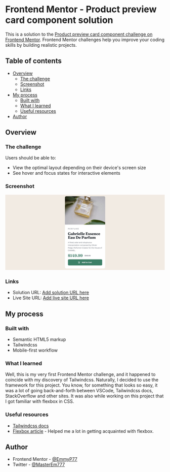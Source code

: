 # Frontend Mentor - Product preview card component solution

This is a solution to the [Product preview card component challenge on Frontend Mentor](https://www.frontendmentor.io/challenges/product-preview-card-component-GO7UmttRfa). Frontend Mentor challenges help you improve your coding skills by building realistic projects. 

## Table of contents

- [Overview](#overview)
  - [The challenge](#the-challenge)
  - [Screenshot](#screenshot)
  - [Links](#links)
- [My process](#my-process)
  - [Built with](#built-with)
  - [What I learned](#what-i-learned)
  - [Useful resources](#useful-resources)
- [Author](#author)

## Overview

### The challenge

Users should be able to:

- View the optimal layout depending on their device's screen size
- See hover and focus states for interactive elements

### Screenshot

![](./screenshot.jpg)

### Links

- Solution URL: [Add solution URL here](https://your-solution-url.com)
- Live Site URL: [Add live site URL here](https://your-live-site-url.com)

## My process

### Built with

- Semantic HTML5 markup
- Tailwindcss
- Mobile-first workflow

### What I learned

Well, this is my very first Frontend Mentor challenge, and it happened to coincide with my discovery of Tailwindcss. Naturally, I decided to use the framework for this project. You know, for something that looks so easy, it was a lot of going back-and-forth between VSCode, Tailwindcss docs, StackOverflow and other sites. It was also while working on this project that I got familiar with flexbox in CSS. 

### Useful resources

- [Tailwindcss docs](https://tailwindcss.com/docs/) 
- [Flexbox article](https://www.freecodecamp.org/news/understanding-flexbox-everything-you-need-to-know-b4013d4dc9af/) - Helped me a lot in getting acquainted with flexbox.

## Author

- Frontend Mentor - [@EmmyP77](https://www.frontendmentor.io/profile/EmmyP77)
- Twitter - [@MasterEm777](https://twitter.com/MasterEm777)
